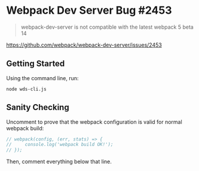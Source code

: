 # Webpack Dev Server Bug #2453

> webpack-dev-server is not compatible with the latest webpack 5 beta 14

https://github.com/webpack/webpack-dev-server/issues/2453

## Getting Started

Using the command line, run:

`node wds-cli.js`

## Sanity Checking

Uncomment to prove that the webpack configuration is valid for normal webpack build:

```js
// webpack(config, (err, stats) => {
//     console.log('webpack build OK!');
// });
```

Then, comment everything below that line.
